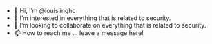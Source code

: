 - 👋 Hi, I’m @louislinghc
- 👀 I’m interested in everything that is related to security.
- 💞️ I’m looking to collaborate on everything that is related to security.
- 📫 How to reach me ... leave a message here!

<!---
louislinghc/louislinghc is a ✨ special ✨ repository because its `README.md` (this file) appears on your GitHub profile.
You can click the Preview link to take a look at your changes.
--->
